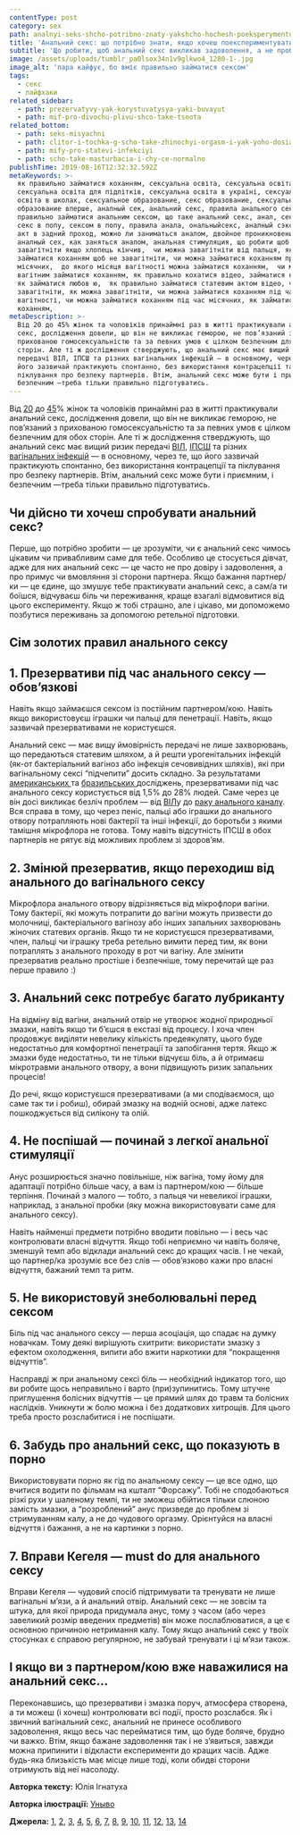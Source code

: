 ```yaml
---
contentType: post
category: sex
path: analnyi-seks-shcho-potribno-znaty-yakshcho-hochesh-poeksperymentuvaty
title: 'Анальний секс: що потрібно знати, якщо хочеш поекспериментувати'
subtitle: 'Що робити, щоб анальний секс викликав задоволення, а не проблеми'
image: /assets/uploads/tumblr_pa0lsox34n1v9glkwo4_1280-1-.jpg
image_alt: 'пара кайфує, бо вміє правильно займатися сексом'
tags:
  - секс
  - лайфхаки
related_sidebar:
  - path: prezervatyvy-yak-korystuvatysya-yaki-buvayut
  - path: mif-pro-divochu-plivu-shco-take-tsnota
related_bottom:
  - path: seks-misyachni
  - path: clitor-i-tochka-g-scho-take-zhinochyi-orgasm-i-yak-yoho-dosiahty
  - path: mify-pro-statevi-infekciyi
  - path: scho-take-masturbacia-i-chy-ce-normalno
publishTime: 2019-08-16T12:32:32.592Z
metaKeywords: >-
  як правильно займатися коханням, сексуальна освіта, сексуальна освіта вперше,
  сексуальна освіта для підлітків, сексуальна освіта в україні, сексуальна
  освіта в школах, сексуальное образование, секс образование, сексуальное
  образование вперше, аналный сек, анальний секс, правила анального сексу, як
  правильно займатися анальним сексом, що таке анальний секс, анал, секс в анал,
  секс в попу, сексом в попу, правила анала, ональныйсекс, аналный сэкс, половой
  акт в задний проход, можно ли заниматься аналом, двойное проникновение,
  аналный сех, как заняться аналом, анальная стимуляция, що робити щоб не
  завагітніти якщо хлопець кінчив,  чи можна завагітніти від пальця, як
  займатися коханням щоб не завагітніти, чи можна займатися коханням при
  місячних,  до якого місяця вагітності можна займатися коханням,  чи можна
  вагітним займатися коханням, як правильно кохатися відео, займатися коханням,
  як займатися любов ю,  як правильно займатися статевим актом відео, чи можна
  завагітніти, як можна завагітніти, чи можна займатися коханням під час
  вагітності, чи можна займатися коханням під час місячних, як займатися
  коханням, 
metaDescription: >-
  Від 20 до 45% жінок та чоловіків принаймні раз в житті практикували анальний
  секс, дослідження довели, що він не викликає геморою, не пов’язаний з
  прихованою гомосексуальністю та за певних умов є цілком безпечним для обох
  сторін. Але ті ж дослідження стверджують, що анальний секс має вищий ризик
  передачі ВІЛ, ІПСШ та різних вагінальних інфекцій — в основному, через те, що
  його зазвичай практикують спонтанно, без використання контрацепції та
  піклування про безпеку партнерів. Втім, анальний секс може бути і приємним, і
  безпечним —треба тільки правильно підготуватись.
---
```

Від [20](https://www.ncbi.nlm.nih.gov/pmc/articles/PMC3938911/) до [45](https://www.ncbi.nlm.nih.gov/pmc/articles/PMC4949144/)% жінок та чоловіків принаймні раз в житті практикували анальний секс, дослідження довели, що він не викликає геморою, не пов’язаний з прихованою гомосексуальністю та за певних умов є цілком безпечним для обох сторін. Але ті ж дослідження стверджують, що анальний секс має вищий ризик передачі [ВІЛ](https://www.ncbi.nlm.nih.gov/pmc/articles/PMC3938911/), [ІПСШ](https://ph.ucla.edu/sites/default/files/downloads/faculty/Anal%20sex_3%20STD%20clinics.pdf) та різних [вагінальних інфекцій](https://link.springer.com/article/10.1186/s40779-016-0074-5) — в основному, через те, що його зазвичай практикують спонтанно, без використання контрацепції та піклування про безпеку партнерів. Втім, анальний секс може бути і приємним, і безпечним —треба тільки правильно підготуватись.

## Чи дійсно ти хочеш спробувати анальний секс?

Перше, що потрібно зробити — це зрозуміти, чи є анальний секс чимось цікавим чи привабливим саме для тебе. Особливо це стосується дівчат, адже для них анальний секс — це часто не про довіру і задоволення, а про примус чи вмовляння зі сторони партнера. Якщо бажання партнер/ки — це єдине, що змушує тебе практикувати анальний секс, а сам/а ти боїшся, відчуваєш біль чи переживання, краще взагалі відмовитися від цього експерименту. Якщо ж тобі страшно, але і цікаво, ми допоможемо позбутися переживань за допомогою ретельної підготовки.

## Сім золотих правил анального сексу

## 1. Презервативи під час анального сексу — обов’язкові

Навіть якщо займаєшся сексом із постійним партнером/кою. Навіть якщо використовуєш іграшки чи пальці для пенетрації. Навіть, якщо зазвичай презервативами не користуєшся. 

Анальний секс — має вищу ймовірність передачі не лише захворювань, що передаються статевим шляхом, а й решти урогенітальних інфекцій (як-от бактеріальний вагіноз або інфекція сечовивідних шляхів), які при вагінальному сексі “підчепити” досить складно. За результатами [американських ](https://academic.oup.com/jid/article/196/12/1852/893478)та [бразильських ](http://www.scielo.br/scielo.php?script=sci_arttext&pid=S0102-311X2005000500029)досліджень, презервативами під час анального сексу користується від 1,5% до 28% людей. Саме через це він досі викликає безліч проблем —  від [ВІЛ](https://www.ncbi.nlm.nih.gov/pmc/articles/PMC3938911/)у до [раку анального каналу](https://www.ncbi.nlm.nih.gov/pubmed/20358456). Вся справа в тому, що через пеніс, пальці або іграшки до анального отвору потрапляють нові бактерії та інші інфекції, до боротьби з якими тамішня мікрофлора не готова. Тому навіть відсутність ІПСШ в обох партнерів не рятує від можливих проблем зі здоров’ям. 

## 2. Змінюй презерватив, якщо переходиш від анального до вагінального сексу

Мікрофлора анального отвору відрізняється від мікрофлори вагіни. Тому бактерії, які можуть потрапити до вагіни можуть призвести до молочниці, бактеріального вагінозу або інших запальних захворювань жіночих статевих органів. Якщо ти не користуєшся презервативами, член, пальці чи іграшку треба ретельно вимити перед тим, як вони потраплять з анального проходу в рот чи вагіну. Але змінити презерватив реально простіше і безпечніше, тому перечитай ще раз перше правило :)

## 3. Анальний секс потребує багато лубриканту

На відміну від вагіни, анальний отвір не утворює жодної природньої змазки, навіть якщо ти б’єшся в екстазі від процесу. І хоча член продовжує виділяти невелику кількість предеякуляту, цього буде недостатньо для комфортної пенетрації та запобігання тертя. Якщо ж змазки буде недостатньо, ти не тільки відчуєш біль, а й отримаєш мікротравми анального отвору, а вони підвищують ризик запальних процесів! 

До речі, якщо користуєшся презервативами (а ми сподіваємося, що саме так ти і робиш), обирай змазку на водній основі, адже латекс пошкоджується від силікону та олій. 

## 4. Не поспішай — починай з легкої анальної стимуляції

Анус розширюється значно повільніше, ніж вагіна, тому йому для адаптації потрібно більше часу, а вам із партнером/кою — більше терпіння. Починай з малого — тобто, з пальця чи невеликої іграшки, наприклад, з анальної пробки (яку можна використовувати саме для анального сексу). 

Навіть найменші предмети потрібно вводити повільно — і весь час контролювати власні відчуття. Якщо тобі неприємно чи навіть боляче, зменшуй темп або відклади анальний секс до кращих часів. І не чекай, що партнер/ка зрозуміє все без слів — обов’язково кажи про власні відчуття, бажаний темп та ритм.

## 5. Не використовуй знеболювальні перед сексом

Біль під час анального сексу — перша асоціація, що спадає на думку новачкам. Тому деякі вирішують схитрити: використати змазку з ефектом охолодження, випити або вжити наркотики для “покращення відчуттів”. 

Насправді ж при анальному сексі біль — необхідний індикатор того, що ви робите щось неправильно і варто (при)зупинитись. Тому штучне приглушення болісних відчуттів — це прямий шлях до травм та болісних наслідків. Уникнути ж болю можна і без додаткових хитрощів. Для цього треба просто розслабитися і не поспішати. 

## 6. Забудь про анальний секс, що показують в порно

Використовувати порно як гід по анальному сексу — це все одно, що вчитися водити по фільмам на кшталт “Форсажу”. Тобі не сподобаються різкі рухи у шаленому темпі, ти не зможеш обійтися тільки слюною замість змазки, а “розроблений” анус призведе до проблем зі стримуванням калу, а не до чудового оргазму. Орієнтуйся на власні відчуття і бажання, а не на картинки з порно.

## 7. Вправи Кегеля — must do для анального сексу

Вправи Кегеля — чудовий спосіб підтримувати та тренувати не лише вагінальні м’язи, а й анальний отвір. Анальний секс — не зовсім та штука, для якої природа придумала анус, тому з часом (або через завеликий розмір введених предметів) він може послаблюватися, а це є основною причиною нетримання калу. Тому якщо анальний секс у твоїх стосунках є справою регулярною, не забувай тренувати і ці м’язи також. 

## І якщо ви з партнером/кою вже наважилися на анальний секс...

Переконавшись, що презервативи і змазка поруч, атмосфера створена, а ти можеш (і хочеш) контролювати всі події, просто розслабся. Як і звичний вагінальний секс, анальний не принесе особливого задоволення, якщо весь час перейматися тим, що буде боляче, брудно чи важко. Втім, якщо бажане задоволення так і не з’явиться, завжди можна припинити і відкласти експерименти до кращих часів. Адже будь-яка близькість має місце лише тоді, коли обидві сторони отримують від неї насолоду. 

**Авторка тексту:** Юлія Ігнатуха

**Авторка ілюстрації:** [Уныво](https://www.instagram.com/unyvo_/)

**Джерела:** [1](https://www.ncbi.nlm.nih.gov/pmc/articles/PMC3938911/), [2](https://link.springer.com/article/10.1186/s40779-016-0074-5), [3](https://journals.lww.com/stdjournal/Fulltext/2005/01000/Gap_Length__An_Important_Factor_in_Sexually.5.aspx), [4](https://journals.sagepub.com/doi/abs/10.1177/0959353514539648), [5](https://ph.ucla.edu/sites/default/files/downloads/faculty/Anal%20sex_3%20STD%20clinics.pdf), [6](https://www.ncbi.nlm.nih.gov/pmc/articles/PMC4949144/), [7](https://publichealth.jmir.org/2016/1/e7/), [8](https://academic.oup.com/jid/article/196/12/1852/893478), [9](https://www.tandfonline.com/doi/abs/10.1080/00224490903402538), [10](https://www.semanticscholar.org/paper/Sexual-behavior-and-selected-health-measures%3A-men-Mosher-Chandra/1a752cc15ea3d5267e6e3cf3b45a1c4a17bb11b2), [11](https://www.ncbi.nlm.nih.gov/pubmed/18685549), [12](http://www.scielo.br/scielo.php?script=sci_arttext&pid=S0102-311X2005000500029), [13](https://www.ncbi.nlm.nih.gov/pubmed/25618257), [14](https://www.ncbi.nlm.nih.gov/pmc/articles/PMC5588879/)
